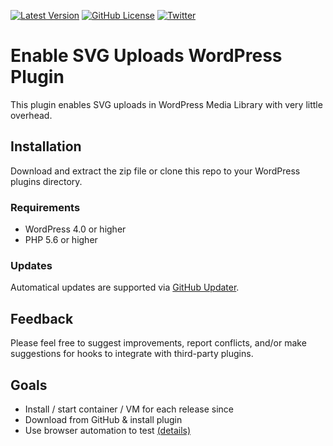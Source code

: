 [![Latest Version](https://img.shields.io/github/release/Lewiscowles1986/WordPressSVGPlugin.svg)](https://github.com/Lewiscowles1986/WordPressSVGPlugin/releases)
[![GitHub License](https://img.shields.io/badge/license-GPLv3-yellow.svg)](https://raw.githubusercontent.com/Lewiscowles1986/WordPressSVGPlugin/master/LICENSE)
[![Twitter](https://img.shields.io/twitter/url/https/github.com/Lewiscowles1986/WordPressSVGPlugin.svg?style=social)](https://twitter.com/LewisCowles1)

# Enable SVG Uploads WordPress Plugin

This plugin enables SVG uploads in WordPress Media Library with very little overhead.

## Installation

Download and extract the zip file or clone this repo to your WordPress plugins directory.

### Requirements

* WordPress 4.0 or higher
* PHP 5.6 or higher

### Updates

Automatical updates are supported via [GitHub Updater](https://github.com/afragen/github-updater).

## Feedback

Please feel free to suggest improvements, report conflicts, and/or make suggestions for hooks to integrate with third-party plugins.

## Goals

- Install / start container / VM for each release since
- Download from GitHub & install plugin
- Use browser automation to test [(details)](https://github.com/Lewiscowles1986/WordPressSVGPlugin/issues/5)
